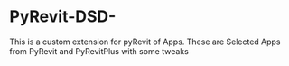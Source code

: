 # PyRevit-DSD-
This is a custom extension for pyRevit of Apps. These are Selected Apps from PyRevit and PyRevitPlus with some tweaks
